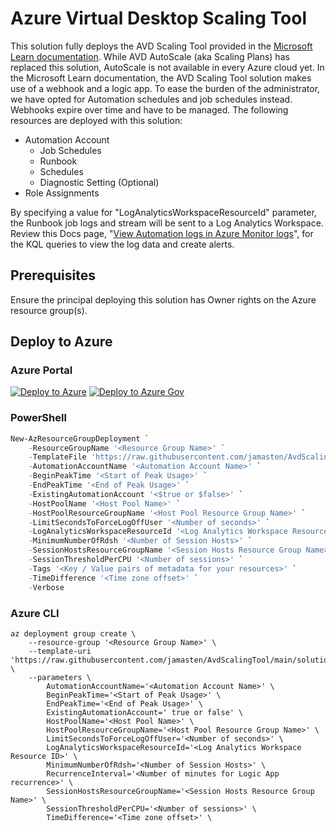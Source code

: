 # Azure Virtual Desktop Scaling Tool

This solution fully deploys the AVD Scaling Tool provided in the [Microsoft Learn documentation](https://docs.microsoft.com/azure/virtual-desktop/set-up-scaling-script). While AVD AutoScale (aka Scaling Plans) has replaced this solution, AutoScale is not available in every Azure cloud yet. In the Microsoft Learn documentation, the AVD Scaling Tool solution makes use of a webhook and a logic app. To ease the burden of the administrator, we have opted for Automation schedules and job schedules instead. Webhooks expire over time and have to be managed. The following resources are deployed with this solution:

* Automation Account
  * Job Schedules
  * Runbook
  * Schedules
  * Diagnostic Setting (Optional)
* Role Assignments

By specifying a value for "LogAnalyticsWorkspaceResourceId" parameter, the Runbook job logs and stream will be sent to a Log Analytics Workspace.  Review this Docs page, "[View Automation logs in Azure Monitor logs](https://docs.microsoft.com/azure/automation/automation-manage-send-joblogs-log-analytics#view-automation-logs-in-azure-monitor-logs)", for the KQL queries to view the log data and create alerts.

## Prerequisites

Ensure the principal deploying this solution has Owner rights on the Azure resource group(s).

## Deploy to Azure

### Azure Portal

[![Deploy to Azure](https://aka.ms/deploytoazurebutton)](https://portal.azure.com/#blade/Microsoft_Azure_CreateUIDef/CustomDeploymentBlade/uri/https%3A%2F%2Fraw.githubusercontent.com%2Fjamasten%2FAvdScalingTool%2Fmain%2Fsolution.json/uiFormDefinitionUri/https%3A%2F%2Fraw.githubusercontent.com%2Fjamasten%2FAvdScalingTool%2Fmain%2FuiDefinition.json)
[![Deploy to Azure Gov](https://aka.ms/deploytoazuregovbutton)](https://portal.azure.us/#blade/Microsoft_Azure_CreateUIDef/CustomDeploymentBlade/uri/https%3A%2F%2Fraw.githubusercontent.com%2Fjamasten%2FAvdScalingTool%2Fmain%2Fsolution.json/uiFormDefinitionUri/https%3A%2F%2Fraw.githubusercontent.com%2Fjamasten%2FAvdScalingTool%2Fmain%2FuiDefinition.json)

### PowerShell

````powershell
New-AzResourceGroupDeployment `
    -ResourceGroupName '<Resource Group Name>' `
    -TemplateFile 'https://raw.githubusercontent.com/jamasten/AvdScalingTool/main/solution.json' `
    -AutomationAccountName '<Automation Account Name>' `
    -BeginPeakTime '<Start of Peak Usage>' `
    -EndPeakTime '<End of Peak Usage>' `
    -ExistingAutomationAccount '<$true or $false>' `
    -HostPoolName '<Host Pool Name>' `
    -HostPoolResourceGroupName '<Host Pool Resource Group Name>' `
    -LimitSecondsToForceLogOffUser '<Number of seconds>' `
    -LogAnalyticsWorkspaceResourceId '<Log Analytics Workspace Resource ID>' ` 
    -MinimumNumberOfRdsh '<Number of Session Hosts>' `
    -SessionHostsResourceGroupName '<Session Hosts Resource Group Name>' `
    -SessionThresholdPerCPU '<Number of sessions>' `
    -Tags '<Key / Value pairs of metadata for your resources>' `
    -TimeDifference '<Time zone offset>' `
    -Verbose
````

### Azure CLI

````cli
az deployment group create \
    --resource-group '<Resource Group Name>' \
    --template-uri 'https://raw.githubusercontent.com/jamasten/AvdScalingTool/main/solution.json' \
    --parameters \
        AutomationAccountName='<Automation Account Name>' \
        BeginPeakTime='<Start of Peak Usage>' \
        EndPeakTime='<End of Peak Usage>' \
        ExistingAutomationAccount=' true or false' \
        HostPoolName='<Host Pool Name>' \
        HostPoolResourceGroupName='<Host Pool Resource Group Name>' \
        LimitSecondsToForceLogOffUser='<Number of seconds>' \
        LogAnalyticsWorkspaceResourceId='<Log Analytics Workspace Resource ID>' \
        MinimumNumberOfRdsh='<Number of Session Hosts>' \
        RecurrenceInterval='<Number of minutes for Logic App recurrence>' \
        SessionHostsResourceGroupName='<Session Hosts Resource Group Name>' \
        SessionThresholdPerCPU='<Number of sessions>' \
        TimeDifference='<Time zone offset>' \
````
